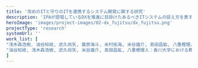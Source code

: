 ```yaml
---
title: '攻めのITと守りのITを連携するシステム開発に関する研究'
description: 'IPAが提唱しているDXを推進に目掛けたあるべきITシステムの捉え方を表す枠組みであえるスサノオフレーム．この枠組みでは，基幹システムなど安全性や頑健性を備えることが望ましい守りのITと，具体的な業務をこなすための小さなシステムのようなスピード感を持って改善していくのが望ましい攻めのITがあり，これらを分離しつつも，連携を図ることが大切と言われています．特に大学組織におけるDX推進のための守りと攻めのITを連携する開発体制や方法論に関する研究です．'
heroImage: 'images/project-images/02-dx_fujitsu/dx_fujitsu.png'
projectType: 'research'
systemUrl: ''
work_list: [
"浅木森浩樹, 油谷知岐, 武久尚矢, 簑原海斗, 米村拓海, 米谷雄介, 島田昌紘, 八重樫理人：香川大学における教務システムと内製業務システムのシステム連携, 信学技報（電子情報通信学会 知能ソフトウェア工学研究会）, to-appear, (2025).",
"油谷知岐, 浅木森浩樹, 武久尚矢, 米谷雄介, 島田昌紘, 八重樫理人：香川大学における教務システムと内製業務システムのシステム連携の取り組み, 大学ICT推進協議会（AXIES） 2024年次大会論文集, pp.434-438, (2024).",
]
---
```



